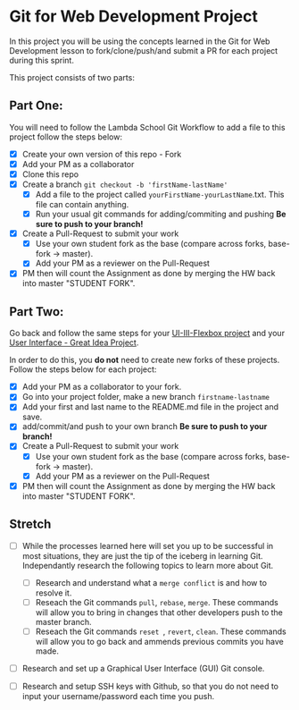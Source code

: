 # Git for Web Development Project
In this project you will be using the concepts learned in the Git for Web Development lesson to fork/clone/push/and submit a PR for each project during this sprint.

This project consists of two parts:

## Part One:
You will need to follow the Lambda School Git Workflow to add a file to this project follow the steps below:

- [X] Create your own version of this repo - Fork
- [X] Add your PM as a collaborator
- [X] Clone this repo
- [X] Create a branch `git checkout -b 'firstName-lastName'`
  - [X] Add a file to the project called `yourFirstName-yourLastName`.txt. This file can contain anything.
  - [X] Run your usual git commands for adding/commiting and pushing **Be sure to push to your branch!**
- [X] Create a Pull-Request to submit your work
  - [X] Use your own student fork as the base (compare across forks, base-fork -> master).
  - [X] Add your PM as a reviewer on the Pull-Request
- [X] PM then will count the Assignment as done by merging the HW back into master "STUDENT FORK".

## Part Two:
Go back and follow the same steps for your [UI-III-Flexbox project](https://github.com/LambdaSchool/UI-III-Flexbox) and your [User Interface - Great Idea Project](https://github.com/LambdaSchool/User-Interface).

In order to do this, you **do not** need to create new forks of these projects. Follow the steps below for each project:

- [X] Add your PM as a collaborator to your fork. 
- [X] Go into your project folder, make a new branch `firstname-lastname`
- [X] Add your first and last name to the README.md file in the project and save.
- [X] add/commit/and push to your own branch  **Be sure to push to your branch!**
- [X] Create a Pull-Request to submit your work
  - [X] Use your own student fork as the base (compare across forks, base-fork -> master).
  - [X] Add your PM as a reviewer on the Pull-Request
- [X] PM then will count the Assignment as done by merging the HW back into master "STUDENT FORK".

## Stretch
- [ ] While the processes learned here will set you up to be successful in most situations, they are just the tip of the iceberg in learning Git. Independantly research the following topics to learn more about Git.
  - [ ] Research and understand what a `merge conflict` is and how to resolve it.
  - [ ] Reseach the Git commands `pull`, `rebase`, `merge`. These commands will allow you to bring in changes that other developers push to the master branch.
  - [ ] Reseach the Git commands `reset `, `revert`, `clean`. These commands will allow you to go back and ammends previous commits you have made.

- [ ] Research and set up a Graphical User Interface (GUI) Git console. 

- [ ] Research and setup SSH keys with Github, so that you do not need to input your username/password each time you push. 


